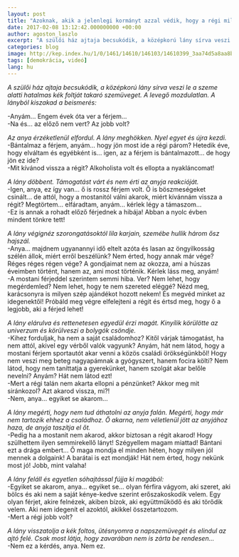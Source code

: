 ```yaml
---
layout: post
title: "Azoknak, akik a jelenlegi kormányt azzal védik, hogy a régi milyen rossz volt"
date: 2017-02-08 13:12:42.000000000 +00:00
author: agoston_laszlo
excerpt: "A szülői ház ajtaja becsukódik, a középkorú lány sírva veszi le a szeme alatti hatalmas kék foltját takaró szemüveget. A levegő mozdulatlan. A lányból kiszakad a beismerés:"
categories: blog
image: http://kep.index.hu/1/0/1461/14610/146103/14610399_3aa74d5a8aa8b5f7d886091dc219162b_x.jpg
tags: [demokrácia, videó]
lang: hu
---
```


*A szülői ház ajtaja becsukódik, a középkorú lány sírva veszi le a szeme alatti hatalmas kék foltját takaró szemüveget. A levegő mozdulatlan. A lányból kiszakad a beismerés:*<br />

-Anyám... Engem évek óta ver a férjem... <br />
-Na és... az előző nem vert? Az jobb volt? <br />

*Az anya érzéketlenül elfordul. A lány meghökken. Nyel egyet és újra kezdi.* <br />
-Bántalmaz a férjem, anyám... hogy jön most ide a régi párom? Hetedik éve, hogy elváltam és egyébként is... igen, az a férjem is bántalmazott... de hogy jön ez ide? <br />
-Mit kívánod vissza a régit? Alkoholista volt és ellopta a nyakláncomat! <br />

*A lány döbbent. Támogatást várt és nem érti az anyja reakcióját.*<br />
-Igen, anya, ez így van... ő is rossz férjem volt. Ő is böszmeségeket csinált... de attól, hogy a mostanitól válni akarok, miért kívánnám vissza a régit? Megtörtem... elfáradtam, anyám... kérlek légy a támaszom... <br />
-Ez is annak a rohadt előző férjednek a hibája! Abban a nyolc évben mindent tönkre tett! <br />

*A lány végignéz szorongatásoktól lila karjain, szemébe hullik három ősz hajszál.*<br />
-Anya... majdnem ugyanannyi idő eltelt azóta és lasan az öngyilkosság szélén állok, miért erről beszélünk? Nem érted, hogy annak már vége? Réges réges régen vége? A gondjaimat nem az okozza, ami a húszas éveimben történt, hanem az, ami most történik. Kérlek láss meg, anyám! <br />
-A mostani férjeddel szerintem semmi hiba. Ver? Nem lehet, hogy megérdemled? Nem lehet, hogy te nem szereted eléggé? Nézd meg, karácsonyra is milyen szép ajándékot hozott nekem! És megvéd minket az idegenektől! Próbáld meg végre elfelejteni a régit és értsd meg, hogy ő a legjobb, aki a férjed lehet! <br />

*A lány elárulva és rettenetesen egyedül érzi magát. Kinyílik körülötte az univerzum és körülveszi a bolygók csöndje.*<br />
-Kihez forduljak, ha nem a saját családomhoz? Kitől várjak támogatást, ha nem attól, akivel egy vérből valók vagyunk? Anyám, hát nem látod, hogy a mostani férjem sportautót akar venni a közös családi örökségünkből! Hogy nem veszi meg beteg nagyapámnak a gyógyszert, hanem focira költi? Nem látod, hogy nem taníttatja a gyerekünket, hanem szolgát akar belőle nevelni? Anyám? Hát nem látod ezt!<br />
-Mert a régi talán nem akarta ellopni a pénzünket? Akkor meg mit siránkozol? Azt akarod vissza, mi?! <br />
-Nem, anya... egyiket se akarom... <br />

*A lány megérti, hogy nem tud áthatolni az anyja falán. Megérti, hogy már nem tartozik ehhez a családhoz. Ő akarna, nem véletlenül jött az anyjához haza, de anyja taszítja el őt.*<br />
-Pedig ha a mostanit nem akarod, akkor biztosan a régit akarod! Hogy szülhettem ilyen semmirekellő lányt! Szégyellem magam miattad! Bántani ezt a drága embert... Ő maga mondja el minden héten, hogy milyen jól mennek a dolgaink! A barátai is ezt mondják! Hát nem érted, hogy nekünk most jó! Jobb, mint valaha!<br />

*A lány feláll és egyetlen sóhajtással fújja ki magából:*<br />
-Egyiket se akarom, anya... egyiket se... olyan férfira vágyom, aki szeret, aki bölcs és aki nem a saját kénye-kedve szerint erőszakoskodik velem. Egy olyan férjet, akire felnézek, akiben bízok, aki együttműködő és aki törődik velem. Aki nem idegenít el azoktól, akikkel összetartozom.<br />
-Mert a régi jobb volt? <br />

*A lány visszatolja a kék foltos, ütésnyomra a napszemüvegét és elindul az ajtó felé. Csak most látja, hogy zavarában nem is zárta be rendesen...*<br />
-Nem ez a kérdés, anya. Nem ez.
